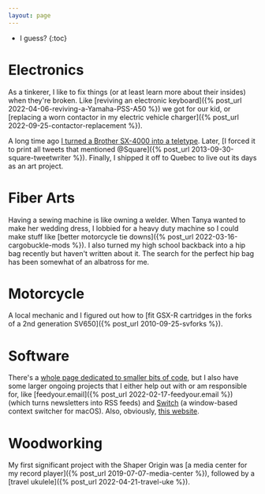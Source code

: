 ```yaml
---
layout: page
---
```


* I guess?
{:toc}

# Electronics

As a tinkerer, I like to fix things (or at least learn more about their insides) when they're broken. Like [reviving an electronic keyboard]({% post_url 2022-04-06-reviving-a-Yamaha-PSS-A50 %}) we got for our kid, or [replacing a worn contactor in my electric vehicle charger]({% post_url 2022-09-25-contactor-replacement %}).

A long time ago [I turned a Brother SX-4000 into a teletype](http://numist.net/post/2010/project-typewriter.html). Later, [I forced it to print all tweets that mentioned @Square]({% post_url 2013-09-30-square-tweetwriter %}). Finally, I shipped it off to Quebec to live out its days as an art project.<!-- TODO -->

# Fiber Arts

Having a sewing machine is like owning a welder. When Tanya wanted to make her wedding dress, I lobbied for a heavy duty machine so I could make stuff like [better motorcycle tie downs]({% post_url 2022-03-16-cargobuckle-mods %}). I also turned my high school backback into a hip bag recently but haven't written about it. The search for the perfect hip bag has been somewhat of an albatross for me.

# Motorcycle

A local mechanic and I figured out how to [fit GSX-R cartridges in the forks of a 2nd generation SV650]({% post_url 2010-09-25-svforks %}).

# Software

There's a [whole page dedicated to smaller bits of code](/code), but I also have some larger ongoing projects that I either help out with or am responsible for, like [feedyour.email]({% post_url 2022-02-17-feedyour.email %}) (which turns newsletters into RSS feeds) and  [Switch](switch) (a window-based context switcher for macOS). Also, obviously, [this website](/colophon).

# Woodworking

My first significant project with the Shaper Origin was [a media center for my record player]({% post_url 2019-07-07-media-center %}), followed by a [travel ukulele]({% post_url 2022-04-21-travel-uke %}).
